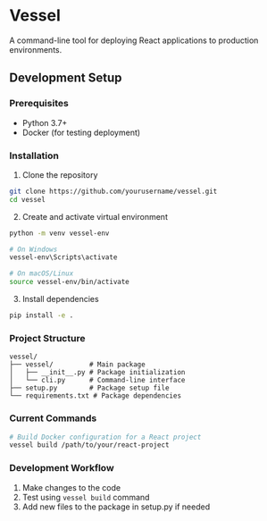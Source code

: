 # Vessel

A command-line tool for deploying React applications to production environments.

## Development Setup

### Prerequisites
- Python 3.7+
- Docker (for testing deployment)

### Installation

1. Clone the repository
```bash
git clone https://github.com/yourusername/vessel.git
cd vessel
```

2. Create and activate virtual environment
```bash
python -m venv vessel-env

# On Windows
vessel-env\Scripts\activate

# On macOS/Linux
source vessel-env/bin/activate
```

3. Install dependencies
```bash
pip install -e .
```

### Project Structure
```
vessel/
├── vessel/         # Main package
│   ├── __init__.py # Package initialization
│   └── cli.py      # Command-line interface
├── setup.py        # Package setup file
└── requirements.txt # Package dependencies
```

### Current Commands
```bash
# Build Docker configuration for a React project
vessel build /path/to/your/react-project
```

### Development Workflow
1. Make changes to the code
2. Test using `vessel build` command
3. Add new files to the package in setup.py if needed